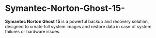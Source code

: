 # Symantec-Norton-Ghost-15-
**Symantec Norton Ghost 15** is a powerful backup and recovery solution, designed to create full system images and restore data in case of system failures or hardware issues.
